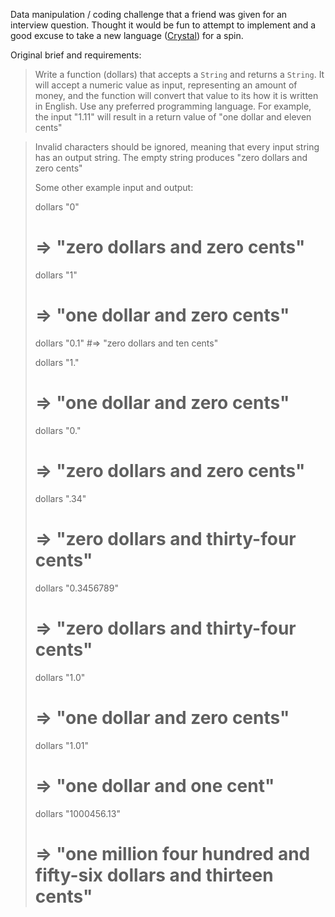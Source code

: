 Data manipulation / coding challenge that a friend was given for an interview
question. Thought it would be fun to attempt to implement and a good excuse to
take a new language ([Crystal](https://crystal-lang.org/)) for a spin.

Original brief and requirements:

>Write a function (dollars) that accepts a `String` and returns a `String`. It
>will accept a numeric value as input, representing an amount of money, and the
>function will convert that value to its how it is written in English. Use any
>preferred programming language. For example, the input "1.11" will result in a
>return value of "one dollar and eleven cents"

> Invalid characters should be ignored, meaning that every input string has an
> output string.
> The empty string produces "zero dollars and zero cents"
>
> Some other example input and output:
>
>    dollars "0"
>    # => "zero dollars and zero cents"
>
>    dollars "1"
>    # => "one dollar and zero cents"
>
>    dollars "0.1"
>    #=> "zero dollars and ten cents"
>
>    dollars "1."
>    # => "one dollar and zero cents"
>
>    dollars "0."
>    # => "zero dollars and zero cents"
>
>    dollars ".34"
>    # => "zero dollars and thirty-four cents"
>
>    dollars "0.3456789"
>    # => "zero dollars and thirty-four cents"
>
>    dollars "1.0"
>    # => "one dollar and zero cents"
>
>    dollars "1.01"
>    # => "one dollar and one cent"
>
>    dollars "1000456.13"
>    # => "one million four hundred and fifty-six dollars and thirteen cents"
